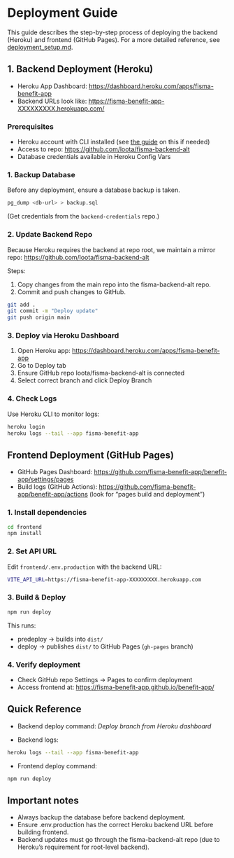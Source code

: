 # Deployment Guide

This guide describes the step-by-step process of deploying the backend (Heroku) and frontend (GitHub Pages). For a more detailed reference, see [deployment_setup.md](../references/deployment_setup.md).

## 1. Backend Deployment (Heroku)

- Heroku App Dashboard: https://dashboard.heroku.com/apps/fisma-benefit-app
- Backend URLs look like: https://fisma-benefit-app-XXXXXXXXX.herokuapp.com/

### Prerequisites

- Heroku account with CLI installed (see [the guide](./heroku_cli_setup.md) on this if needed)
- Access to repo: https://github.com/loota/fisma-backend-alt
- Database credentials available in Heroku Config Vars

### 1. Backup Database

Before any deployment, ensure a database backup is taken.

```sh
pg_dump <db-url> > backup.sql
```

(Get credentials from the `backend-credentials` repo.)

### 2. Update Backend Repo

Because Heroku requires the backend at repo root, we maintain a mirror repo: https://github.com/loota/fisma-backend-alt

Steps:

1. Copy changes from the main repo into the fisma-backend-alt repo.
2. Commit and push changes to GitHub.

```sh
git add .
git commit -m "Deploy update"
git push origin main
```

### 3. Deploy via Heroku Dashboard

1. Open Heroku app: https://dashboard.heroku.com/apps/fisma-benefit-app
2. Go to Deploy tab
3. Ensure GitHub repo loota/fisma-backend-alt is connected
4. Select correct branch and click Deploy Branch

### 4. Check Logs

Use Heroku CLI to monitor logs:

```sh
heroku login
heroku logs --tail --app fisma-benefit-app
```

## Frontend Deployment (GitHub Pages)

- GitHub Pages Dashboard: https://github.com/fisma-benefit-app/benefit-app/settings/pages
- Build logs (GitHub Actions): https://github.com/fisma-benefit-app/benefit-app/actions (look for “pages build and deployment”)

### 1. Install dependencies

```sh
cd frontend
npm install
```

### 2. Set API URL

Edit `frontend/.env.production` with the backend URL:

```sh
VITE_API_URL=https://fisma-benefit-app-XXXXXXXXX.herokuapp.com
```

### 3. Build & Deploy

```sh
npm run deploy
```

This runs:

- predeploy → builds into `dist/`
- deploy → publishes `dist/` to GitHub Pages (`gh-pages` branch)

### 4. Verify deployment

- Check GitHub repo Settings → Pages to confirm deployment
- Access frontend at: https://fisma-benefit-app.github.io/benefit-app/

## Quick Reference

- Backend deploy command: _Deploy branch from Heroku dashboard_

- Backend logs:

```sh
heroku logs --tail --app fisma-benefit-app
```

- Frontend deploy command:

```sh
npm run deploy
```

## Important notes

- Always backup the database before backend deployment.
- Ensure .env.production has the correct Heroku backend URL before building frontend.
- Backend updates must go through the fisma-backend-alt repo (due to Heroku’s requirement for root-level backend).
